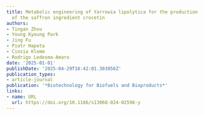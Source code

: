 ```yaml
---
title: Metabolic engineering of Yarrowia lipolytica for the production and secretion
  of the saffron ingredient crocetin
authors:
- Tingan Zhou
- Young Kyoung Park
- Jing Fu
- Piotr Hapeta
- Cinzia Klemm
- Rodrigo Ledesma‐Amaro
date: '2025-01-01'
publishDate: '2025-04-29T16:42:01.303856Z'
publication_types:
- article-journal
publication: '*Biotechnology for Biofuels and Bioproducts*'
links:
- name: URL
  url: https://doi.org/10.1186/s13068-024-02598-y
---
```

